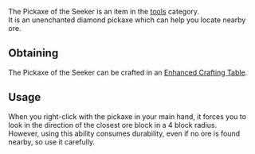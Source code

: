 The Pickaxe of the Seeker is an item in the [tools](https://github.com/Slimefun/Slimefun4/wiki/Tools) category.<br> It is an unenchanted diamond pickaxe which can help you locate nearby ore.

## Obtaining
The Pickaxe of the Seeker can be crafted in an [Enhanced Crafting Table](https://github.com/Slimefun/Slimefun4/wiki/Enhanced-Crafting-Table).

## Usage
When you right-click with the pickaxe in your main hand, it forces you to look in the direction of the closest ore block in a 4 block radius.<br> However, using this ability consumes durability, even if no ore is found nearby, so use it carefully.